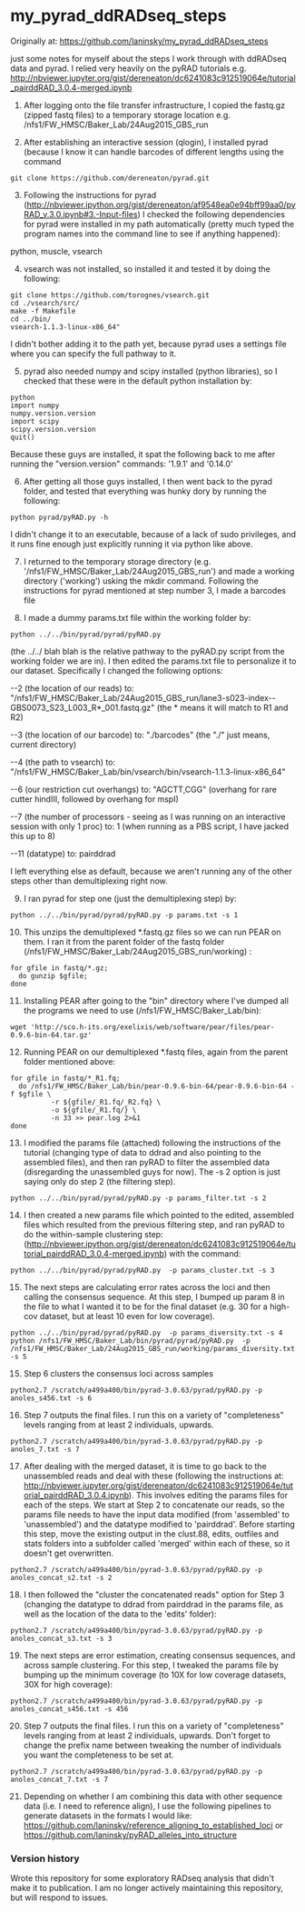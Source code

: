 # my_pyrad_ddRADseq_steps
Originally at: https://github.com/laninsky/my_pyrad_ddRADseq_steps

just some notes for myself about the steps I work through with ddRADseq data and pyrad. I relied very heavily on the pyRAD tutorials e.g. http://nbviewer.jupyter.org/gist/dereneaton/dc6241083c912519064e/tutorial_pairddRAD_3.0.4-merged.ipynb

1) After logging onto the file transfer infrastructure, I copied the fastq.gz (zipped fastq files) to a temporary storage location e.g. /nfs1/FW_HMSC/Baker_Lab/24Aug2015_GBS_run

2) After establishing an interactive session (qlogin), I installed pyrad (because I know it can handle barcodes of different lengths using the command
```
git clone https://github.com/dereneaton/pyrad.git
```

3) Following the instructions for pyrad (http://nbviewer.ipython.org/gist/dereneaton/af9548ea0e94bff99aa0/pyRAD_v.3.0.ipynb#3.-Input-files) I checked the following dependencies for pyrad were installed in my path automatically (pretty much typed the program names into the command line to see if anything happened):

python, muscle, vsearch

4) vsearch was not installed, so installed it and tested it by doing the following:
```
git clone https://github.com/torognes/vsearch.git
cd ./vsearch/src/
make -f Makefile
cd ../bin/
vsearch-1.1.3-linux-x86_64"
```
I didn't bother adding it to the path yet, because pyrad uses a settings file where you can specify the full pathway to it.

5) pyrad also needed numpy and scipy installed (python libraries), so I checked that these were in the default python installation by:
```
python
import numpy
numpy.version.version
import scipy
scipy.version.version
quit()
```
Because these guys are installed, it spat the following back to me after running the "version.version" commands: '1.9.1' and '0.14.0'

6) After getting all those guys installed, I then went back to the pyrad folder, and tested that everything was hunky dory by running the following:
```
python pyrad/pyRAD.py -h
```
I didn't change it to an executable, because of a lack of sudo privileges, and it runs fine enough just explicitly running it via python like above.

7) I returned to the temporary storage directory (e.g. '/nfs1/FW_HMSC/Baker_Lab/24Aug2015_GBS_run') and made a working directory ('working') usking the mkdir command. Following the instructions for pyrad mentioned at step number 3, I made a barcodes file 

8) I made a dummy params.txt file within the working folder by:
```
python ../../bin/pyrad/pyrad/pyRAD.py
```
(the ../../ blah blah is the relative pathway to the pyRAD.py script from the working folder we are in). I then edited the params.txt file to personalize it to our dataset. Specifically I changed the following options:

--2 (the location of our reads) to: "/nfs1/FW_HMSC/Baker_Lab/24Aug2015_GBS_run/lane3-s023-index--GBS0073_S23_L003_R*_001.fastq.gz" (the * means it will match to R1 and R2)

--3 (the location of our barcode) to: "./barcodes" (the "./" just means, current directory)

--4 (the path to vsearch) to: "/nfs1/FW_HMSC/Baker_Lab/bin/vsearch/bin/vsearch-1.1.3-linux-x86_64"

--6 (our restriction cut overhangs) to: "AGCTT,CGG" (overhang for rare cutter hindIII, followed by overhang for mspI)

--7 (the number of processors - seeing as I was running on an interactive session with only 1 proc) to: 1 (when running as a PBS script, I have jacked this up to 8)

--11 (datatype) to: pairddrad

I left everything else as default, because we aren't running any of the other steps other than demultiplexing right now.

9) I ran pyrad for step one (just the demultiplexing step) by:
```
python ../../bin/pyrad/pyrad/pyRAD.py -p params.txt -s 1
```

10) This unzips the demultiplexed *.fastq.gz files so we can run PEAR on them. I ran it from the parent folder of the fastq folder
(/nfs1/FW_HMSC/Baker_Lab/24Aug2015_GBS_run/working) :
```
for gfile in fastq/*.gz;
  do gunzip $gfile;
done
```

11) Installing PEAR after going to the "bin" directory where I've dumped all the programs we need to use (/nfs1/FW_HMSC/Baker_Lab/bin):
```
wget 'http://sco.h-its.org/exelixis/web/software/pear/files/pear-0.9.6-bin-64.tar.gz'
```
12) Running PEAR on our demultiplexed *.fastq files, again from the parent folder mentioned above:
```
for gfile in fastq/*_R1.fq;
  do /nfs1/FW_HMSC/Baker_Lab/bin/pear-0.9.6-bin-64/pear-0.9.6-bin-64 -f $gfile \
          -r ${gfile/_R1.fq/_R2.fq} \
          -o ${gfile/_R1.fq/} \
          -n 33 >> pear.log 2>&1
done
```
13) I modified the params file (attached) following the instructions of the tutorial (changing type of data to ddrad and also pointing to the assembled files), and then ran pyRAD to filter the assembled data
(disregarding the unassembled guys for now). The -s 2 option is just saying only do step 2 (the filtering step). 
```
python ../../bin/pyrad/pyrad/pyRAD.py -p params_filter.txt -s 2
```

14) I then created a new params file which pointed to the edited, assembled files which resulted from the previous filtering step, and ran pyRAD to do the within-sample clustering step: (http://nbviewer.ipython.org/gist/dereneaton/dc6241083c912519064e/tutorial_pairddRAD_3.0.4-merged.ipynb) with the command:
```
python ../../bin/pyrad/pyrad/pyRAD.py  -p params_cluster.txt -s 3
```

15)  The next steps are calculating error rates across the loci and then calling the consensus sequence. At this step, I bumped up param 8 in the file to what I wanted it to be for the final dataset (e.g. 30 for a high-cov dataset, but at least 10 even for low coverage).
```
python ../../bin/pyrad/pyrad/pyRAD.py  -p params_diversity.txt -s 4
python /nfs1/FW_HMSC/Baker_Lab/bin/pyrad/pyrad/pyRAD.py  -p /nfs1/FW_HMSC/Baker_Lab/24Aug2015_GBS_run/working/params_diversity.txt -s 5
```

15) Step 6 clusters the consensus loci across samples
```
python2.7 /scratch/a499a400/bin/pyrad-3.0.63/pyrad/pyRAD.py -p anoles_s456.txt -s 6 
```

16) Step 7 outputs the final files. I run this on a variety of "completeness" levels ranging from at least 2 individuals, upwards.
```
python2.7 /scratch/a499a400/bin/pyrad-3.0.63/pyrad/pyRAD.py -p anoles_7.txt -s 7 
```

17) After dealing with the merged dataset, it is time to go back to the unassembled reads and deal with these (following the instructions at: http://nbviewer.jupyter.org/gist/dereneaton/dc6241083c912519064e/tutorial_pairddRAD_3.0.4.ipynb). This involves editing the params files for each of the steps. We start at Step 2 to concatenate our reads, so the params file needs to have the input data modified (from 'assembled' to 'unassembled') and the datatype modified to 'pairddrad'. Before starting this step, move the existing output in the clust.88, edits, outfiles and stats folders into a subfolder called 'merged' within each of these, so it doesn't get overwritten.
```
python2.7 /scratch/a499a400/bin/pyrad-3.0.63/pyrad/pyRAD.py -p anoles_concat_s2.txt -s 2
```

18) I then followed the "cluster the concatenated reads" option for Step 3 (changing the datatype to ddrad from pairddrad in the params file, as well as the location of the data to the 'edits' folder):
```
python2.7 /scratch/a499a400/bin/pyrad-3.0.63/pyrad/pyRAD.py -p anoles_concat_s3.txt -s 3
```

19) The next steps are error estimation, creating consensus sequences, and across sample clustering. For this step, I tweaked the params file by bumping up the minimum coverage (to 10X for low coverage datasets, 30X for high coverage): 
```
python2.7 /scratch/a499a400/bin/pyrad-3.0.63/pyrad/pyRAD.py -p anoles_concat_s456.txt -s 456
```

20) Step 7 outputs the final files. I run this on a variety of "completeness" levels ranging from at least 2 individuals, upwards. Don't forget to change the prefix name between tweaking the number of individuals you want the completeness to be set at.
```
python2.7 /scratch/a499a400/bin/pyrad-3.0.63/pyrad/pyRAD.py -p anoles_concat_7.txt -s 7 
```

21) Depending on whether I am combining this data with other sequence data (i.e. I need to reference align), I use the following pipelines to generate datasets in the formats I would like: https://github.com/laninsky/reference_aligning_to_established_loci or https://github.com/laninsky/pyRAD_alleles_into_structure

### Version history
Wrote this repository for some exploratory RADseq analysis that didn't make it to publication. I am no longer actively maintaining this repository, but will respond to issues.
